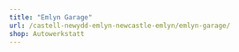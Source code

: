 ```yaml
---
title: "Emlyn Garage"
url: /castell-newydd-emlyn-newcastle-emlyn/emlyn-garage/
shop: Autowerkstatt
---
```

